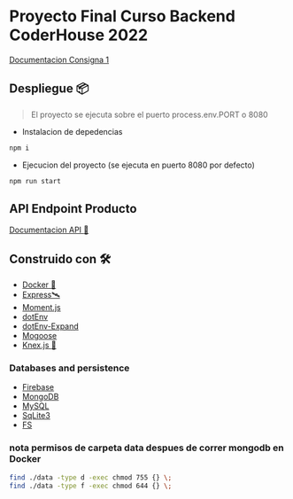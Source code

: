 # Proyecto Final Curso Backend CoderHouse 2022

[Documentacion Consigna 1](docs/Consignas/consignas.md)

## Despliegue 📦

> El proyecto se ejecuta sobre el puerto process.env.PORT o 8080

* Instalacion de depedencias
```bash
npm i 
```
* Ejecucion del proyecto (se ejecuta en puerto 8080 por defecto)
```bash
npm run start
```
<!-- ## Implementacion en Glitch.com :sparkler:

* [Live :spider_web:](https://tar-imaginary-gate.glitch.me)
* [Code :desktop_computer:](https://glitch.com/edit/#!/tar-imaginary-gate) -->

## API Endpoint Producto
[Documentacion API :jigsaw:](docs/DocumentacionAPi/api.md)

## Construido con 🛠️
* [Docker :whale: ](https://www.docker.com/)
* [Express🛰️](https://expressjs.com/es/4x/api.html)
* [Moment.js](https://momentjs.com)
* [dotEnv](https://www.npmjs.com/package/dotenv)
* [dotEnv-Expand](https://www.npmjs.com/package/dotenv-expand)
* [Mogoose](https://www.npmjs.com/package/mongoose)
* [Knex.js :floppy_disk:](http://knexjs.org/#Builder)

### Databases and persistence   
* [Firebase](https://firebase.google.com/docs)
* [MongoDB](https://www.mongodb.com/docs/)
* [MySQL](https://dev.mysql.com/doc/)
* [SqLite3](https://www.sqlite.org/docs.html)
* [FS](https://nodejs.org/api/fs.html)

### nota permisos de carpeta data despues de correr mongodb en Docker
```bash
find ./data -type d -exec chmod 755 {} \;
find ./data -type f -exec chmod 644 {} \;
```
